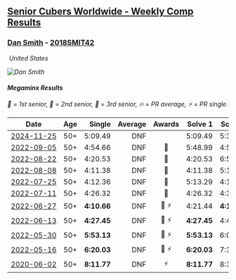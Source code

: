 <style>table {white-space: nowrap;}</style>
<link rel="stylesheet" type="text/css" href="/scw-comp/css/flags.css" />

## [Senior Cubers Worldwide - Weekly Comp Results](/scw-comp/results/)
### [Dan Smith](README.md) - [2018SMIT42](https://www.worldcubeassociation.org/persons/2018SMIT42?event=minx)

<i class="flag flag-US" />&nbsp;United States

![Dan Smith](1678150280.jpg)

#### Megaminx Results

<span style="white-space: nowrap;">🥇 = 1st senior</span>, <span style="white-space: nowrap;">🥈 = 2nd senior</span>, <span style="white-space: nowrap;">🥉 = 3rd senior</span>, <span style="white-space: nowrap;">🔥 = PR average</span>, <span style="white-space: nowrap;">⚡ = PR single</span>.

| Date | Age | Single | Average | Awards | Solve 1 | Solve 2 | Solve 3 | Solve 4 | Solve 5 | Video |
| :--: | :--: | --: | --: | :--: | --: | --: | --: | --: | --: | :-- |
| [2024-11-25](../../results/2024-11-25/minx.md) | 50+ | 5:09.49 | DNF |  | 5:09.49 | 5:35.52 | DNS | DNS | DNS | [Desktop](https://www.facebook.com/events/1257789925369732/permalink/1266362567845801) / [Mobile](https://m.facebook.com/events/1257789925369732?view=permalink&id=1266362567845801) |
| [2022-09-05](../../results/2022-09-05/minx.md) | 50+ | 4:54.66 | DNF | 🥈 | 5:48.99 | 4:54.66 | DNS | DNS | DNS | [Desktop](https://www.facebook.com/events/865213714460720/permalink/866733184308773) / [Mobile](https://m.facebook.com/events/865213714460720?view=permalink&id=866733184308773) |
| [2022-08-22](../../results/2022-08-22/minx.md) | 50+ | 4:20.53 | DNF | 🥉 | 4:20.53 | 6:54.82 | DNS | DNS | DNS | [Desktop](https://www.facebook.com/events/1050714292295463/permalink/1057863608247198) / [Mobile](https://m.facebook.com/events/1050714292295463?view=permalink&id=1057863608247198) |
| [2022-08-08](../../results/2022-08-08/minx.md) | 50+ | 4:11.38 | DNF | 🥈 | 4:11.38 | 5:13.60 | DNS | DNS | DNS | [Desktop](https://www.facebook.com/events/825089031814345/permalink/827256258264289) / [Mobile](https://m.facebook.com/events/825089031814345?view=permalink&id=827256258264289) |
| [2022-07-25](../../results/2022-07-25/minx.md) | 50+ | 4:12.36 | DNF | 🥉 | 5:13.29 | 4:12.36 | DNS | DNS | DNS | [Desktop](https://www.facebook.com/events/735191414262810/permalink/742305443551407) / [Mobile](https://m.facebook.com/events/735191414262810?view=permalink&id=742305443551407) |
| [2022-07-11](../../results/2022-07-11/minx.md) | 50+ | 4:26.32 | DNF | 🥈 | 4:26.32 | 4:31.22 | DNS | DNS | DNS | [Desktop](https://www.facebook.com/events/1078979143022877/permalink/1088263122094479) / [Mobile](https://m.facebook.com/events/1078979143022877?view=permalink&id=1088263122094479) |
| [2022-06-27](../../results/2022-06-27/minx.md) | 50+ | **4:10.66** | DNF | 🥉 ⚡ | 4:21.44 | **4:10.66** | DNS | DNS | DNS | [Desktop](https://www.facebook.com/events/442599294039591/permalink/450597203239800) / [Mobile](https://m.facebook.com/events/442599294039591?view=permalink&id=450597203239800) |
| [2022-06-13](../../results/2022-06-13/minx.md) | 50+ | **4:27.45** | DNF | 🥉 ⚡ | **4:27.45** | 4:46.48 | DNS | DNS | DNS | [Desktop](https://www.facebook.com/events/1292279001590904/permalink/1300187590800045) / [Mobile](https://m.facebook.com/events/1292279001590904?view=permalink&id=1300187590800045) |
| [2022-05-30](../../results/2022-05-30/minx.md) | 50+ | **5:53.13** | DNF | 🥈 ⚡ | **5:53.13** | 6:03.70 | DNS | DNS | DNS | [Desktop](https://www.facebook.com/events/378345394109427/permalink/385911100019523) / [Mobile](https://m.facebook.com/events/378345394109427?view=permalink&id=385911100019523) |
| [2022-05-16](../../results/2022-05-16/minx.md) | 50+ | **6:20.03** | DNF | 🥈 ⚡ | **6:20.03** | 7:38.16 | DNS | DNS | DNS | [Desktop](https://www.facebook.com/events/359265572736727/permalink/367419885254629) / [Mobile](https://m.facebook.com/events/359265572736727?view=permalink&id=367419885254629) |
| [2020-06-02](../../results/2020-06-02/minx.md) | 50+ | **8:11.77** | DNF | ⚡ | **8:11.77** | 8:37.62 | DNS | DNS | DNS | [Desktop](https://www.facebook.com/events/3373950429496747/permalink/3381536338738156) / [Mobile](https://m.facebook.com/events/3373950429496747?view=permalink&id=3381536338738156) |


<!-- Global site tag (gtag.js) - Google Analytics -->
<script async src="https://www.googletagmanager.com/gtag/js?id=UA-86348435-3"></script>
<script>window.dataLayer = window.dataLayer || []; function gtag() {dataLayer.push(arguments);} gtag('js', new Date()); gtag('config', 'UA-86348435-3');</script>
